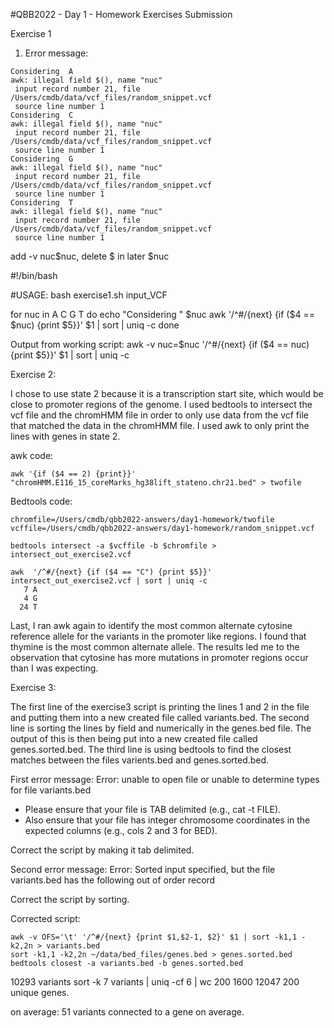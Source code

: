 #QBB2022 - Day 1 - Homework Exercises Submission

Exercise 1

1. Error message:
```
Considering  A
awk: illegal field $(), name "nuc"
 input record number 21, file /Users/cmdb/data/vcf_files/random_snippet.vcf
 source line number 1
Considering  C
awk: illegal field $(), name "nuc"
 input record number 21, file /Users/cmdb/data/vcf_files/random_snippet.vcf
 source line number 1
Considering  G
awk: illegal field $(), name "nuc"
 input record number 21, file /Users/cmdb/data/vcf_files/random_snippet.vcf
 source line number 1
Considering  T
awk: illegal field $(), name "nuc"
 input record number 21, file /Users/cmdb/data/vcf_files/random_snippet.vcf
 source line number 1
 ```
add -v nuc$nuc, delete $ in later $nuc

 #!/bin/bash

 #USAGE: bash exercise1.sh input_VCF

 for nuc in A C G T
 do
   echo "Considering " $nuc
   awk '/^#/{next} {if ($4 == $nuc) {print $5}}' $1 | sort | uniq -c
 done


Output from working script:
awk -v nuc=$nuc '/^#/{next} {if ($4 == nuc) {print $5}}' $1 | sort | uniq -c




Exercise 2:

I chose to use state 2 because it is a transcription start site, which would be close to promoter regions of the genome. I used bedtools to intersect the vcf file and the chromHMM file in order to only use data from the vcf file that matched the data in the chromHMM file. I used awk to only print the lines with genes in state 2. 

awk code:
```
awk '{if ($4 == 2) {print}}' "chromHMM.E116_15_coreMarks_hg38lift_stateno.chr21.bed" > twofile
```

Bedtools code:
```
chromfile=/Users/cmdb/qbb2022-answers/day1-homework/twofile
vcffile=/Users/cmdb/qbb2022-answers/day1-homework/random_snippet.vcf

bedtools intersect -a $vcffile -b $chromfile > intersect_out_exercise2.vcf
```
```
awk  '/^#/{next} {if ($4 == "C") {print $5}}' intersect_out_exercise2.vcf | sort | uniq -c
   7 A
   4 G
  24 T
```
Last, I ran awk again to identify the most common alternate cytosine reference allele for the variants in the promoter like regions. I found that thymine is the most common alternate allele. The results led me to the observation that cytosine has more mutations in promoter regions occur than I was expecting.


Exercise 3:

The first line of the exercise3 script is printing the lines 1 and 2 in the file and putting them into a new created file called variants.bed.
The second line is sorting the lines by field and numerically in the genes.bed file. The output of this is then being put into a new created file called genes.sorted.bed.
The third line is using bedtools to find the closest matches between the files varients.bed and genes.sorted.bed.

First error message:
Error: unable to open file or unable to determine types for file variants.bed

- Please ensure that your file is TAB delimited (e.g., cat -t FILE).
- Also ensure that your file has integer chromosome coordinates in the 
  expected columns (e.g., cols 2 and 3 for BED).

Correct the script by making it tab delimited.

Second error message:
Error: Sorted input specified, but the file variants.bed has the following out of order record

Correct the script by sorting.


Corrected script:
```
awk -v OFS='\t' '/^#/{next} {print $1,$2-1, $2}' $1 | sort -k1,1 -k2,2n > variants.bed
sort -k1,1 -k2,2n ~/data/bed_files/genes.bed > genes.sorted.bed
bedtools closest -a variants.bed -b genes.sorted.bed
```


10293 variants
sort -k 7 variants | uniq -cf 6 | wc
     200    1600   12047
200 unique genes.

on average: 51 variants connected to a gene on average.





 
 
